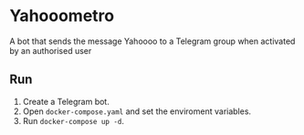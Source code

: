 # Yahooometro
A bot that sends the message Yahoooo to a Telegram group when activated by an authorised user

## Run

1. Create a Telegram bot.
2. Open `docker-compose.yaml` and set the enviroment variables.
3. Run `docker-compose up -d`.